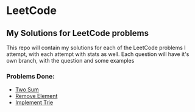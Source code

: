 # LeetCode
## My Solutions for LeetCode problems

  This repo will contain my solutions for each of the LeetCode problems I attempt, with each attempt with stats as well.
Each question will have it's own branch, with the question and some examples

### Problems Done:
  - [Two Sum](https://github.com/theLittleBigZ/LeetCode/tree/Two-Sum)
  - [Remove Element](https://github.com/theLittleBigZ/LeetCode/tree/Remove-Element)
  - [Implement Trie](https://github.com/theLittleBigZ/LeetCode/tree/Implement-Trie)
